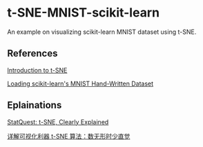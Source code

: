 # t-SNE-MNIST-scikit-learn
An example on visualizing scikit-learn MNIST dataset using t-SNE.

## References
[Introduction to t-SNE](https://www.datacamp.com/tutorial/introduction-t-sne)

[Loading scikit-learn's MNIST Hand-Written Dataset](https://h1ros.github.io/posts/loading-scikit-learns-mnist-dataset/)

## Eplainations
[StatQuest: t-SNE, Clearly Explained](https://www.youtube.com/watch?v=NEaUSP4YerM&ab_channel=StatQuestwithJoshStarmer)

[详解可视化利器 t-SNE 算法：数无形时少直觉](https://www.jiqizhixin.com/articles/2017-11-13-7)
